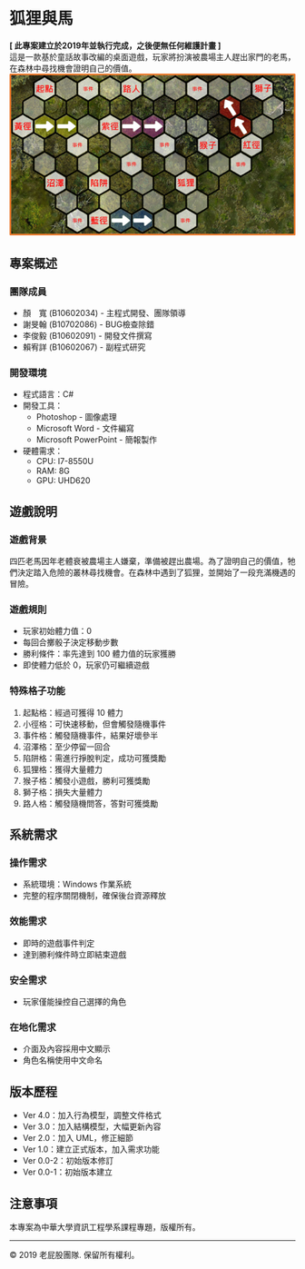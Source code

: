 # 狐狸與馬

**[ 此專案建立於2019年並執行完成，之後便無任何維護計畫 ]**  
這是一款基於童話故事改編的桌面遊戲，玩家將扮演被農場主人趕出家門的老馬，在森林中尋找機會證明自己的價值。  
![img](https://github.com/QuinnYen/2019_Course-1_Software/blob/'main'/2019_Course-1_Software.png)

## 專案概述

### 團隊成員
- 顏　寬 (B10602034) - 主程式開發、團隊領導
- 謝旻翰 (B10702086) - BUG檢查除錯
- 李俊毅 (B10602091) - 開發文件撰寫
- 賴宥詳 (B10602067) - 副程式研究

### 開發環境
- 程式語言：C#
- 開發工具：
  - Photoshop - 圖像處理
  - Microsoft Word - 文件編寫
  - Microsoft PowerPoint - 簡報製作
- 硬體需求：
  - CPU: I7-8550U
  - RAM: 8G
  - GPU: UHD620

## 遊戲說明

### 遊戲背景
四匹老馬因年老體衰被農場主人嫌棄，準備被趕出農場。為了證明自己的價值，牠們決定踏入危險的叢林尋找機會。在森林中遇到了狐狸，並開始了一段充滿機遇的冒險。

### 遊戲規則
- 玩家初始體力值：0
- 每回合擲骰子決定移動步數
- 勝利條件：率先達到 100 體力值的玩家獲勝
- 即使體力低於 0，玩家仍可繼續遊戲

### 特殊格子功能
1. 起點格：經過可獲得 10 體力
2. 小徑格：可快速移動，但會觸發隨機事件
3. 事件格：觸發隨機事件，結果好壞參半
4. 沼澤格：至少停留一回合
5. 陷阱格：需進行掙脫判定，成功可獲獎勵
6. 狐狸格：獲得大量體力
7. 猴子格：觸發小遊戲，勝利可獲獎勵
8. 獅子格：損失大量體力
9. 路人格：觸發隨機問答，答對可獲獎勵

## 系統需求

### 操作需求
- 系統環境：Windows 作業系統
- 完整的程序關閉機制，確保後台資源釋放

### 效能需求
- 即時的遊戲事件判定
- 達到勝利條件時立即結束遊戲

### 安全需求
- 玩家僅能操控自己選擇的角色

### 在地化需求
- 介面及內容採用中文顯示
- 角色名稱使用中文命名

## 版本歷程
- Ver 4.0：加入行為模型，調整文件格式
- Ver 3.0：加入結構模型，大幅更新內容
- Ver 2.0：加入 UML，修正細節
- Ver 1.0：建立正式版本，加入需求功能
- Ver 0.0-2：初始版本修訂
- Ver 0.0-1：初始版本建立

## 注意事項
本專案為中華大學資訊工程學系課程專題，版權所有。

---
© 2019 老屁股團隊. 保留所有權利。
